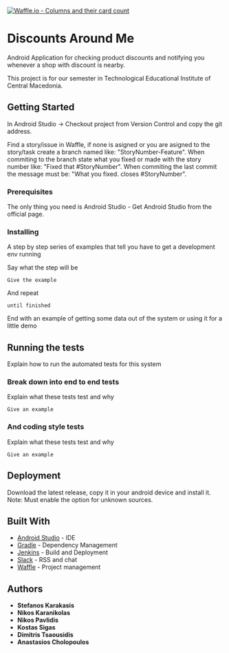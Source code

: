 [![Waffle.io - Columns and their card count](https://badge.waffle.io/pavlidisnick/DiscountsAroundMe.svg?columns=all)](https://waffle.io/pavlidisnick/DiscountsAroundMe)

# Discounts Around Me

Android Application for checking product discounts and notifying you whenever a shop with discount is nearby.

This project is for our semester in Technological Educational Institute of Central Macedonia.

## Getting Started

In Android Studio -> Checkout project from Version Control and copy the git address.

Find a story/issue in Waffle,
if none is asigned or you are asigned to the story/task create a branch named like: "StoryNumber-Feature".
When commiting to the branch state what you fixed or made with the story number like: "Fixed that #StoryNumber".
When commiting the last commit the message must be: "What you fixed. closes #StoryNumber".

### Prerequisites

The only thing you need is Android Studio - Get Android Studio from the official page.

### Installing

A step by step series of examples that tell you have to get a development env running

Say what the step will be

```
Give the example
```

And repeat

```
until finished
```

End with an example of getting some data out of the system or using it for a little demo

## Running the tests

Explain how to run the automated tests for this system

### Break down into end to end tests

Explain what these tests test and why

```
Give an example
```

### And coding style tests

Explain what these tests test and why

```
Give an example
```

## Deployment

Download the latest release, copy it in your android device and install it. 
Note: Must enable the option for unknown sources.

## Built With

* [Android Studio](https://developer.android.com/studio/index.html) - IDE
* [Gradle](https://gradle.org/) - Dependency Management
* [Jenkins](https://jenkins.io/) - Build and Deployment
* [Slack](https://ateamtl.slack.com) - RSS and chat
* [Waffle](https://waffle.io/pavlidisnick/DiscountsAroundMe) - Project management

## Authors

* **Stefanos Karakasis**
* **Nikos Karanikolas**
* **Nikos Pavlidis**
* **Kostas Sigas**
* **Dimitris Tsaousidis**
* **Anastasios Cholopoulos**
